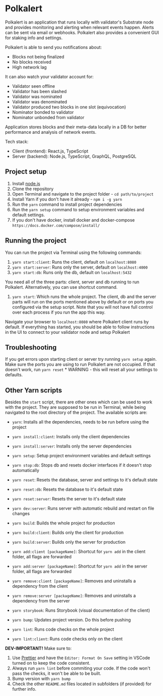 # Polkalert

Polkalert is an application that runs locally with validator's Substrate node and provides monitoring and alerting when relevant events happen. Alerts can be sent via email or webhooks. Polkalert also provides a convenient GUI for staking info and settings.

Polkalert is able to send you notifications about:

- Blocks not being finalized
- No blocks received
- High network lag

It can also watch your validator account for:

- Validator seen offline
- Validator has been slashed
- Validator was nominated
- Validator was denominated
- Validator produced two blocks in one slot (equivocation)
- Nominator bonded to validator
- Nominator unbonded from validator

Application stores blocks and their meta-data locally in a DB for better performance and analysis of network events.

Tech stack:

- Client (frontend): React.js, TypeScript
- Server (backend): Node.js, TypeScript, GraphQL, PostgreSQL

## Project setup

1.  Install [node.js](https://nodejs.org/en/)
2.  Clone the repository
3.  Open Terminal and navigate to the project folder - `cd path/to/project`
4.  Install Yarn if you don't have it already - `npm i -g yarn`
5.  Run the `yarn` command to install project dependencies
6.  Run the `yarn setup` command to setup environment variables and default settings.
7.  If you don't have docker, install docker and docker-compose `https://docs.docker.com/compose/install/`

## Running the project

You can run the project via Terminal using the following commands:

1.  `yarn start:client`: Runs the client, default on `localhost:8080`
2.  `yarn start:server`: Runs only the server, default on `localhost:4000`
3.  `yarn start:db`: Runs only the db, default on `localhost:5432`

You need all of the three parts: client, server and db running to run Polkalert.
Alternatively, you can use shortcut command.

1.  `yarn start`: Which runs the whole project. The client, db and the server parts will run on the ports mentioned above by default or on ports you configured via the setup script. Note that you will not have full control over each process if you run the app this way.

Navigate your browser to `localhost:8080` where Polkalert client runs by default. If everything has started, you should be able to follow instructions in the UI to connect to your validator node and setup Polkalert

## Troubleshooting

If you get errors upon starting client or server try running `yarn setup` again. Make sure the ports you are using to run Polkalert are not occupied. If that doesn't work, run `yarn reset` \* WARNING - this will reset all your settings to defaults.

## Other Yarn scripts

Besides the `start` script, there are other ones which can be used to work with the project. They are supposed to be run in Terminal, while being navigated to the root directory of the project. The available scripts are:

- `yarn`: Installs all the dependencies, needs to be run before using the project
- `yarn install:client`: Installs only the client dependencies
- `yarn install:server`: Installs only the server dependencies

- `yarn setup`: Setup project environment variables and default settings

- `yarn stop:db`: Stops db and resets docker interfaces if it doesn't stop automatically

- `yarn reset`: Resets the database, server and settings to it's default state
- `yarn reset:db`: Resets the database to it's default state
- `yarn reset:server`: Resets the server to it's default state

- `yarn dev:server`: Runs server with automatic rebuild and restart on file changes

- `yarn build`: Builds the whole project for production
- `yarn build:client`: Builds only the client for production
- `yarn build:server`: Builds only the server for production

- `yarn add:client [packageName]`: Shortcut for `yarn add` in the client folder, all flags are forwarded
- `yarn add:server [packageName]`: Shortcut for `yarn add` in the server folder, all flags are forwarded

- `yarn remove:client [packageName]`: Removes and uninstalls a dependency from the client
- `yarn remove:server [packageName]`: Removes and uninstalls a dependency from the server

- `yarn storybook`: Runs Storybook (visual documentation of the client)

- `yarn bump`: Updates project version. Do this before pushing
- `yarn lint`: Runs code checks on the whole project
- `yarn lint:client`: Runs code checks only on the client

**DEV-IMPORTANT!** Make sure to:

1.  Use [Prettier](https://marketplace.visualstudio.com/items?itemName=esbenp.prettier-vscode) and have the `Editor: Format On Save` setting in VSCode turned on to keep the code consistent.
2.  Always run `yarn lint` before commiting your code. If the code won't pass the checks, it won't be able to be built.
3.  Bump version with `yarn bump`
4.  Check the other `README.md` files located in subfolders (if provided) for further info.
